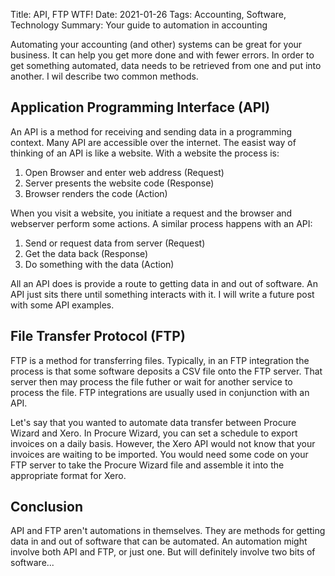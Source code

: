 Title: API, FTP WTF!
Date: 2021-01-26
Tags: Accounting, Software, Technology
Summary: Your guide to automation in accounting

Automating your accounting (and other) systems can be great for your business. It can help you get more done and with fewer errors. In order to get something automated, data needs to be retrieved from one and put into another. I wil describe two common methods.

## Application Programming Interface (API)

An API is a method for receiving and sending data in a programming context. Many API are accessible over the internet. The easist way of thinking of an API is like a website. With a website the process is:

1. Open Browser and enter web address (Request)
2. Server presents the website code (Response)
3. Browser renders the code (Action)

When you visit a website, you initiate a request and the browser and webserver perform some actions. A similar process happens with an API:

1. Send or request data from server (Request)
2. Get the data back (Response)
3. Do something with the data (Action)

All an API does is provide a route to getting data in and out of software. An API just sits there until something interacts with it. I will write a future post with some API examples.

## File Transfer Protocol (FTP)

FTP is a method for transferring files. Typically, in an FTP integration the process is that some software deposits a CSV file onto the FTP server. That server then may process the file futher or wait for another service to process the file. FTP integrations are usually used in conjunction with an API.

Let's say that you wanted to automate data transfer between Procure Wizard and Xero. In Procure Wizard, you can set a schedule to export invoices on a daily basis. However, the Xero API would not know that your invoices are waiting to be imported. You would need some code on your FTP server to take the Procure Wizard file and assemble it into the appropriate format for Xero.

## Conclusion

API and FTP aren't automations in themselves. They are methods for getting data in and out of software that can be automated. An automation might involve both API and FTP, or just one. But will definitely involve two bits of software...